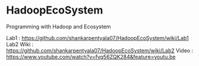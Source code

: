 # HadoopEcoSystem
Programming with Hadoop and Ecosystem

Lab1 : https://github.com/shankarpentyala07/HadoopEcoSystem/wiki/Lab1
Lab2 
Wiki : https://github.com/shankarpentyala07/HadoopEcoSystem/wiki/Lab2
Video : https://www.youtube.com/watch?v=fvq56ZQK284&feature=youtu.be
